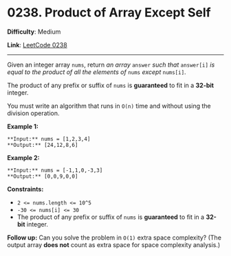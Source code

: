 # 0238. Product of Array Except Self

**Difficulty**: Medium

**Link**: [LeetCode 0238](https://leetcode.com/problems/product-of-array-except-self/)

---

Given an integer array `nums`, return *an array* `answer` *such that* `answer[i]` *is equal to the product of all the elements of* `nums` *except* `nums[i]`.

The product of any prefix or suffix of `nums` is **guaranteed** to fit in a **32-bit** integer.

You must write an algorithm that runs in `O(n)` time and without using the division operation.

**Example 1:**

    **Input:** nums = [1,2,3,4]
    **Output:** [24,12,8,6]

**Example 2:**

    **Input:** nums = [-1,1,0,-3,3]
    **Output:** [0,0,9,0,0]

**Constraints:**

* `2 <= nums.length <= 10^5`
* `-30 <= nums[i] <= 30`
* The product of any prefix or suffix of `nums` is **guaranteed** to fit in a **32-bit** integer.

**Follow up:** Can you solve the problem in `O(1)` extra space complexity? (The output array **does not** count as extra space for space complexity analysis.)
